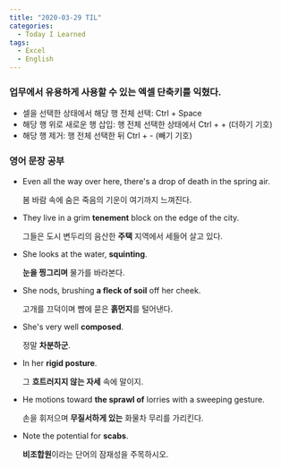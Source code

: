 ```yaml
---
title: "2020-03-29 TIL"
categories:
  - Today I Learned
tags:
  - Excel
  - English
---
```


### 업무에서 유용하게 사용할 수 있는 엑셀 단축키를 익혔다.
-   셀을 선택한 상태에서 해당 행 전체 선택: Ctrl + Space
-   해당 행 위로 새로운 행 삽입: 행 전체 선택한 상태에서 Ctrl + + (더하기 기호)
-   해당 행 제거: 행 전체 선택한 뒤 Ctrl + - (빼기 기호)

### 영어 문장 공부
-   Even all the way over here, there's a drop of death in the spring air.  

    봄 바람 속에 숨은 죽음의 기운이 여기까지 느껴진다.
    
-   They live in a grim **tenement** block on the edge of the city.  

    그들은 도시 변두리의 음산한 **주택** 지역에서 세들어 살고 있다.
    
-   She looks at the water, **squinting**.  

    **눈을 찡그리며** 물가를 바라본다.
    
-   She nods, brushing **a fleck of soil** off her cheek.  

    고개를 끄덕이며 뺨에 묻은 **흙먼지**를 털어낸다.
    
-   She's very well **composed**.  

    정말 **차분하군**.
    
-   In her **rigid posture**.  

    그 **흐트러지지 않는 자세** 속에 말이지.
    
-   He motions toward **the sprawl of** lorries with a sweeping gesture.  

    손을 휘저으며 **무질서하게 있는** 화물차 무리를 가리킨다.
    
-   Note the potential for **scabs**.  

    **비조합원**이라는 단어의 잠재성을 주목하시오.
    
